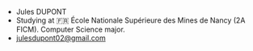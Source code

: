 - Jules DUPONT
- Studying at 🇫🇷 École Nationale Supérieure des Mines de Nancy (2A FICM). Computer Science major.
- julesdupont02@gmail.com
